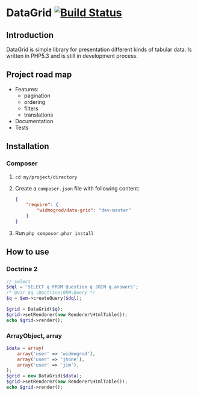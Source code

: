 # DataGrid [![Build Status](https://secure.travis-ci.org/widmogrod/data-grid.png?branch=master)](https://travis-ci.org/widmogrod/data-grid)
## Introduction

DataGrid is simple library for presentation different kinds of tabular data.
Is written in PHP5.3 and is still in development process.

## Project road map

  * Features:
    * pagination
    * ordering
    * filters
    * translations
  * Documentation
  * Tests

## Installation
### Composer

  1. `cd my/project/directory`
  2. Create a `composer.json` file with following content:

     ```json
     {
         "require": {
             "widmogrod/data-grid": "dev-master"
         }
     }
     ```
  3. Run `php composer.phar install`


## How to use
### Doctrine 2

```php
// select
$dql = 'SELECT q FROM Question q JOIN q.answers';
/* @var $q \Doctrine\ORM\Query */
$q = $em->createQuery($dql);

$grid = DataGrid($q);
$grid->setRenderer(new Renderer\HtmlTable());
echo $grid->render();
```

### ArrayObject, array

```php
$data = array(
    array('user' => 'widmogrod'),
    array('user' => 'jhone'),
    array('user' => 'jim'),
);
$grid = new DataGrid($data);
$grid->setRenderer(new Renderer\HtmlTable());
echo $grid->render();
```
